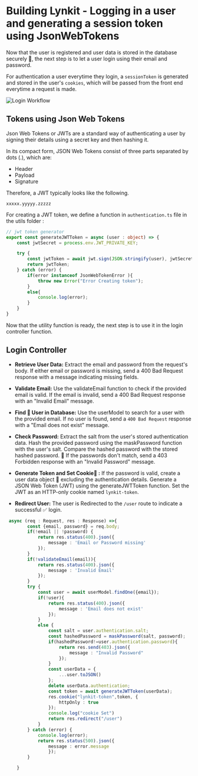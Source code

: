 # Building Lynkit - Logging in a user and generating a session token using JsonWebTokens
Now that the user is registered and user data is stored in the database securely 🔐, the next step is to let a user login using their email and password.

For authentication a user everytime they login, a `sessionToken` is generated and stored in the user's `cookies`, which will be passed from the front end everytime a request is made.


![Login Workflow](https://github.com/thevinitgupta/100-Days-of-Learning/assets/65801700/48e07ac1-a9d5-4f29-a177-b36e06380a3d)

## Tokens using Json Web Tokens
Json Web Tokens or JWTs are a standard way of authenticating a user by signing their details using a secret key and then hashing it.

In its compact form, JSON Web Tokens consist of three parts separated by dots (.), which are:

- Header
- Payload
- Signature

Therefore, a JWT typically looks like the following.

`xxxxx.yyyyy.zzzzz`

For creating a JWT token, we define a function in `authentication.ts` file in the utils folder : 
```auth.ts
// jwt token generator
export const generateJWTToken = async (user : object) => {
    const jwtSecret = process.env.JWT_PRIVATE_KEY;

    try {
        const jwtToken = await jwt.sign(JSON.stringify(user), jwtSecret);
        return jwtToken;
    } catch (error) {
        if(error instanceof JsonWebTokenError ){
            throw new Error("Error Creating token");
        }
        else{
            console.log(error);
        }
    }
}
```

Now that the utility function is ready, the next step is to use it in the login controller function.

## Login Controller
- **Retrieve User Data:**
  Extract the email and password from the request's body.
  If either email or password is missing, send a 400 Bad Request response with a message indicating missing fields.

- **Validate Email:**
  Use the validateEmail function to check if the provided email is valid.
  If the email is invalid, send a 400 Bad Request response with an "Invalid Email" message.

- **Find 🔎 User in Database:**
  Use the userModel to search for a user with the provided email.
  If no user is found, send a `400 Bad Request` response with a "Email does not exist" message.

- **Check Password:**
  Extract the salt from the user's stored authentication data.
  Hash the provided password using the maskPassword function with the user's salt.
  Compare the hashed password with the stored hashed password. 🔐
  If the passwords don't match, send a 403 Forbidden response with an "Invalid Password" message.

- **Generate Token and Set Cookie🍪 :**
  If the password is valid, create a user data object  🚨 excluding the authentication details.
  Generate a JSON Web Token (JWT) using the generateJWTToken function.
  Set the JWT as an HTTP-only cookie named `lynkit-token`.

- **Redirect User:**
The user is Redirected to the `/user` route to indicate a successful ✅ login.

```login.ts
 async (req : Request, res : Response) =>{
        const {email, password} = req.body;
        if(!email || !password) {
            return res.status(400).json({
                message : 'Email or Password missing'
            });
        }
        if(!validateEmail(email)){
            return res.status(400).json({
                message : 'Invalid Email'
            });
        }
        try {
            const user = await userModel.findOne({email});
            if(!user){
                return res.status(400).json({
                    message : 'Email does not exist'
                });
            }
            else {
                const salt = user.authentication.salt;
                const hashedPassword = maskPassword(salt, password);
                if(hashedPassword!=user.authentication.password){
                    return res.send(403).json({
                        message : "Invalid Password"
                    });
                }
                const userData = {
                    ...user.toJSON()
                };
                delete userData.authentication;
                const token = await generateJWTToken(userData);
                res.cookie("lynkit-token",token, {
                    httpOnly : true
                });
                console.log("cookie Set")
                return res.redirect("/user")
            }
        } catch (error) {
            console.log(error);
            return res.status(500).json({
                message : error.message
                });
        }

    }
```

